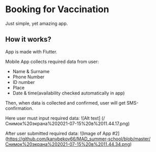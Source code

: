 # Booking for Vaccination

Just simple, yet amazing app.

## How it works?

App is made with Flutter.

Mobile App collects required data from user: 
  - Name & Surname
  - Phone Number
  - ID number
  - Place
  - Date & time(availability checked automatically in app)
 
 Then, when data is collected and confirmed, user will get SMS-confirmation.
 
 Here user must input required data:
 ![Alt text]
 (/Снимок%20экрана%202021-07-15%20в%2011.44.17.png)
 
 After user submitted required data:
 ![Image of App #2]
 (https://github.com/kanybekov66/MAD_summer-school/blob/master/Снимок%20экрана%202021-07-15%20в%2011.44.34.png)
 
